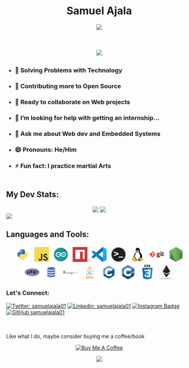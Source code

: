 
<h1 align = center> Samuel Ajala</h1>
<p align=center><img src = "https://user-images.githubusercontent.com/66500541/148958383-99dd645c-c3bd-4906-8491-117d4f3ee25c.jpg" height="260"></p>

 <h1 align="center">
  <a href="https://git.io/typing-svg">
    <img src="https://readme-typing-svg.herokuapp.com/?lines=Heyyo!👋;I'm+a+Techie...;Welcome+to+my+Profile!&center=true&size=30&">
  </a>
</h1>

- ### 🔭 Solving Problems with Technology

- ### 🌱 Contributing more to Open Source
  
- ### 👯 Ready to collaborate on Web projects
 
- ### 🤔 I’m looking for help with getting an internship...
 
- ### 💬 Ask me about Web dev and Embedded Systems

- ### 😄 Pronouns: He/Him
 
- ### ⚡ Fun fact: I practice martial Arts <br><br>


## My Dev Stats:
<div align="center">
  <img align="center" width=690em src="https://github-readme-stats.vercel.app/api?username=samuelajala01&color=0000FF&show_icons=true&theme=dark&include_all_commits=true&count_private=true"/>
  <img align="center" width=690em src="https://github-readme-stats.vercel.app/api/top-langs/?username=samuelajala01&layout=compact&langs_count=7&theme=dark"/>
 </div>
  <img align="center" src="https://cr-ss-service.azurewebsites.net/api/ScreenShot?widget=summary&username=samuelajala01&badges=2&show-avatar=true&style=--header-bg-color:%23000;--border-radius:10px&width=480"/> 
  
 
  ## Languages and Tools:

<p align="center">
 <img src="https://raw.githubusercontent.com/github/explore/80688e429a7d4ef2fca1e82350fe8e3517d3494d/topics/python/python.png" alt="Python" height="40" style="vertical-align:top; margin:4px">
 <img src="https://raw.githubusercontent.com/github/explore/80688e429a7d4ef2fca1e82350fe8e3517d3494d/topics/javascript/javascript.png" alt="Javascript" height="40" style="vertical-align:top; margin:4px">
 <img src="https://raw.githubusercontent.com/github/explore/80688e429a7d4ef2fca1e82350fe8e3517d3494d/topics/arduino/arduino.png" alt="Python" height="40" style="vertical-align:top; margin:4px">
 <img src="https://raw.githubusercontent.com/github/explore/80688e429a7d4ef2fca1e82350fe8e3517d3494d/topics/npm/npm.png" alt="Python" height="40" style="vertical-align:top; margin:4px">
 <img src="https://raw.githubusercontent.com/github/explore/80688e429a7d4ef2fca1e82350fe8e3517d3494d/topics/visual-studio-code/visual-studio-code.png" alt="VS Code" height="40" style="vertical-align:top; margin:4px">
 <img src="https://raw.githubusercontent.com/github/explore/80688e429a7d4ef2fca1e82350fe8e3517d3494d/topics/terminal/terminal.png" alt="VS Code" height="40" style="vertical-align:top; margin:4px">
 <img src="https://raw.githubusercontent.com/github/explore/80688e429a7d4ef2fca1e82350fe8e3517d3494d/topics/linux/linux.png" alt="Linux" height="40" style="vertical-align:top; margin:4px">
 <img src="https://raw.githubusercontent.com/github/explore/80688e429a7d4ef2fca1e82350fe8e3517d3494d/topics/git/git.png" alt="VS Code" height="40" style="vertical-align:top; margin:4px">
 <img src="https://raw.githubusercontent.com/github/explore/80688e429a7d4ef2fca1e82350fe8e3517d3494d/topics/nodejs/nodejs.png" alt="VS Code" height="40" style="vertical-align:top; margin:4px">
 <img src="https://raw.githubusercontent.com/github/explore/80688e429a7d4ef2fca1e82350fe8e3517d3494d/topics/php/php.png" alt="VS Code" height="40" style="vertical-align:top; margin:4px">
 <img src="https://raw.githubusercontent.com/github/explore/80688e429a7d4ef2fca1e82350fe8e3517d3494d/topics/sql/sql.png" alt="VS Code" height="40" style="vertical-align:top; margin:4px"> 
 <img src="https://raw.githubusercontent.com/github/explore/80688e429a7d4ef2fca1e82350fe8e3517d3494d/topics/mongodb/mongodb.png" alt="VS Code" height="40" style="vertical-align:top; margin:4px">  <img src="https://raw.githubusercontent.com/github/explore/80688e429a7d4ef2fca1e82350fe8e3517d3494d/topics/java/java.png" alt="VS Code" height="40" style="vertical-align:top; margin:4px">
 <img src="https://raw.githubusercontent.com/github/explore/80688e429a7d4ef2fca1e82350fe8e3517d3494d/topics/c/c.png" alt="VS Code" height="40" style="vertical-align:top; margin:4px">
 <img src="https://raw.githubusercontent.com/github/explore/80688e429a7d4ef2fca1e82350fe8e3517d3494d/topics/cpp/cpp.png" alt="cpp" height="40"
    style="vertical-align:top; margin: 4px">
 <img src="https://raw.githubusercontent.com/github/explore/80688e429a7d4ef2fca1e82350fe8e3517d3494d/topics/css/css.png" alt="cpp" height="40"
    style="vertical-align:top; margin: 4px">
 <img src="https://raw.githubusercontent.com/github/explore/80688e429a7d4ef2fca1e82350fe8e3517d3494d/topics/ethereum/ethereum.png" alt="cpp" height="40"
    style="vertical-align:top; margin: 4px">
</p>

### Let's Connect: 

[![Twitter: samuelajala01](https://img.shields.io/twitter/follow/samuelajala01?style=social)](https://twitter.com/samuelajala01)
[![Linkedin: samuelajala01](https://img.shields.io/badge/-samuelajala01-blue?style=flat-square&logo=Linkedin&logoColor=white&link=https://www.linkedin.com/in/samuelajala01/)](https://www.linkedin.com/in/samuelajala01/)
[![Instagram Badge](https://img.shields.io/badge/-@xamy.dev-e84393?style=flat&labelColor=e84393&logo=instagram&logoColor=white)](https://instagram.com/xamy.dev)
[![GitHub samuelajala01](https://img.shields.io/github/followers/samuelajala01?label=follow&style=social)](https://github.com/samuelajala01)



<br><br>
  Like what I do, maybe consider buying me a coffee/book
  <p align=center><a href="https://www.buymeacoffee.com/samuelajala01" target="_blank"><img src="https://cdn.buymeacoffee.com/buttons/v2/default-red.png" alt="Buy Me A Coffee" width="150" ></a></p>

<p align=center>
<img src ="https://komarev.com/ghpvc/?username=samuelajala01&label=Views&color=green&style=plastic"/>
</p>
  
  
